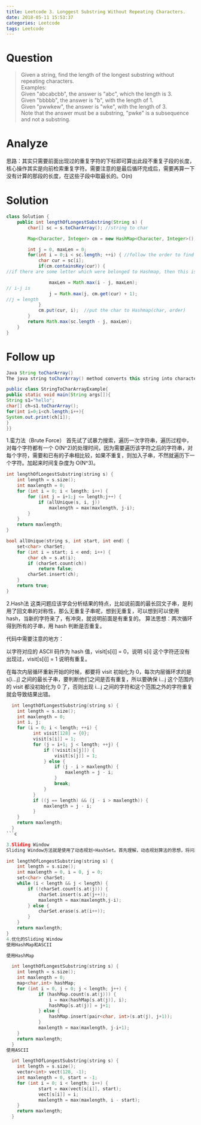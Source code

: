 ```yaml
---
title: Leetcode 3. Longgest Substring Without Repeating Characters.
date: 2018-05-11 15:53:37
categories: Leetcode
tags: Leetcode
---
```

# Question

> Given a string, find the length of the longest substring without repeating characters.  
> Examples:  
> Given "abcabcbb", the answer is "abc", which the length is 3.  
> Given "bbbbb", the answer is "b", with the length of 1.  
> Given "pwwkew", the answer is "wke", with the length of 3.   
> Note that the answer must be a substring, "pwke" is a subsequence and not a substring.  

# Analyze

思路：其实只需要前面出现过的重复字符的下标即可算出此段不重复子段的长度，核心操作其实是向前检索重复字符。需要注意的是最后循环完成后，需要再算一下没有计算的那段的长度，在这些子段中取最长的。O(n)
<!-- more -->

# Solution
```java
class Solution {
    public int lengthOfLongestSubstring(String s) {
        char[] sc = s.toCharArray(); //string to char 

        Map<Character, Integer> cm = new HashMap<Character, Integer>();  //build a hashmap to save 

        int j = 0, maxLen = 0;
        for(int i = 0;i < sc.length; ++i) { //follow the order to find which is note the similar letter 
            char cur = sc[i];
            if(cm.containsKey(cur)) { 
//if there are some letter which were belonged to Hashmap, then this is a same letter

                maxLen = Math.max(i - j, maxLen); 
// i-j is 
                j = Math.max(j, cm.get(cur) + 1);
//j = length 
            }
            cm.put(cur, i);  //put the char to Hashmap(char, order)
        }
        return Math.max(sc.length - j, maxLen);
    }
}
```

# Follow up

```java
Java String toCharArray()
The java string toCharArray() method converts this string into character array. It returns a newly created character array, its length is similar to this string and its contents are initialized with the characters of this string.

public class StringToCharArrayExample{  
public static void main(String args[]){  
String s1="hello";  
char[] ch=s1.toCharArray();  
for(int i=0;i<ch.length;i++){  
System.out.print(ch[i]);  
}  
}} 
``` 



1.蛮力法（Brute Force）
首先试了试暴力搜索，遍历一次字符串，遍历过程中，对每个字符都有一个 O(N^2)的处理时间，因为需要遍历该字符之后的字符串，对每个字符，需要和已有的子串相比较，如果不重复，则加入子串，不然就遍历下一个字符。加起来时间复杂度为 O(N^3)。  
```c++
int lengthOfLongestSubstring(string s) {
    int length = s.size();
    int maxlength = 0;
    for (int i = 0; i < length; i++) {
        for (int j = i+1;j <= length;j++) {
            if (allUnique(s, i, j))
                maxlength = max(maxlength, j-i);
        }
    }
    return maxlength;
}

bool allUnique(string s, int start, int end) {
    set<char> charSet;
    for (int i = start; i < end; i++) {
        char ch = s.at(i);
        if (charSet.count(ch))
            return false;   
        charSet.insert(ch);
    }
    return true;
}
```
2.Hash法
这类问题应该学会分析结果的特点，比如说前面的最长回文子串，是利用了回文串的对称性，那么无重复子串呢，想到无重复，可以想到可以使用 hash，当新的字符来了，有冲突，就说明前面是有重复的。 算法思想：两次循环得到所有的子串，用 hash 判断是否重复。

代码中需要注意的地方：

以字符对应的 ASCII 码作为 hash 值，visit[s[i]] = 0，说明 s[i] 这个字符还没有出现过，visit[s[i]] = 1 说明有重复。

在每次内层循环重新开始的时候，都要将 visit 初始化为 0，每次内层循环求的是 s[i...j] 之间的最长子串，要判断他们之间是否有重复，所以要确保 i...j 这个范围内的 visit 都没初始化为 0 了，否则出现 i...j 之间的字符和这个范围之外的字符重复就会导致结果出错。
```c
  int lengthOfLongestSubstring(string s) {
  	int length = s.size();
  	int maxlength = 0;
  	int i, j;
  	for (i = 0; i < length; ++i) {
          int visit[128] = {0};
          visit[s[i]] = 1;
          for (j = i+1; j < length; ++j) {
              if (!visit[s[j]]) {
                  visit[s[j]] = 1;
              } else {
                  if (j - i > maxlength) {
                      maxlength = j - i;
                  }
                  break;
              }
          }
          if ((j == length) && (j - i > maxlength)) {
              maxlength = j - i;
          }
  	}
  	return maxlength;    
  }
```c

3.Sliding Window
Sliding Window方法就是使用了动态规划+HashSet。首先理解，动态规划算法的思想，将问题分解为子问题的解，找到重叠子问题和最优子结构，对需要重复计算的结果进行存储。而使用了HashSet之后，重叠子问题操作可以简单很多，只需要 2N 步就能得出结果。

int lengthOfLongestSubstring(string s) {
    int length = s.size();
    int maxlength = 0, i = 0, j = 0;
    set<char> charSet;
    while (i < length && j < length) {
        if (!charSet.count(s.at(j))) {
            charSet.insert(s.at(j++));
            maxlength = max(maxlength,j-i);
        } else {
            charSet.erase(s.at(i++));
        }   
    }
    return maxlength;
}
4.优化的Sliding Window
使用HashMap和ASCII

使用HashMap

  int lengthOfLongestSubstring(string s) {
  	int length = s.size();
  	int maxlength = 0;
  	map<char,int> hashMap;
  	for (int i = 0, j = 0; j < length; j++) {
      	    if (hashMap.count(s.at(j))) {
      	        i = max(hashMap[s.at(j)], i);
      	        hashMap[s.at(j)] = j+1;
      	    } else {
      	        hashMap.insert(pair<char, int>(s.at(j), j+1));
      	    }
      	    maxlength = max(maxlength, j-i+1);
  	}
  	return maxlength;
  }
使用ASCII

  int lengthOfLongestSubstring(string s) {
  	int length = s.size();
  	vector<int> vect(128, -1);
  	int maxlength = 0, start = -1;
  	for (int i = 0; i < length; i++) {
      	    start = max(vect[s[i]], start);
      	    vect[s[i]] = i;
      	    maxlength = max(maxlength, i - start);
  	}
  	return maxlength;    
  }
